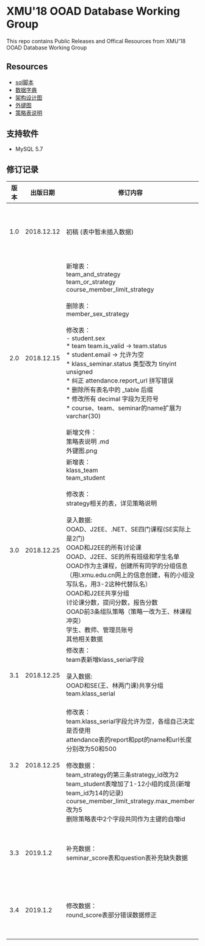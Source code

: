 # XMU'18 OOAD Database Working Group
This repo contains Public Releases and Offical Resources from XMU'18 OOAD Database Working Group

## Resources
 * [sql脚本](https://github.com/Black-W/DatabaseStandard/blob/master/sql/init.sql)
 * [数据字典](https://github.com/Black-W/DatabaseStandard/blob/master/%E6%95%B0%E6%8D%AE%E5%AD%97%E5%85%B8.md)
 * [架构设计图](https://raw.githubusercontent.com/Black-W/DatabaseStandard/master/%E6%9E%B6%E6%9E%84%E8%AE%BE%E8%AE%A1%E5%9B%BE.bmp)
 * [外键图](https://github.com/Black-W/DatabaseStandard/blob/master/%E5%A4%96%E9%94%AE%E5%9B%BE.png)
 * [策略表说明](https://github.com/Black-W/DatabaseStandard/blob/master/%E7%AD%96%E7%95%A5%E8%A1%A8%E8%AF%B4%E6%98%8E.md)

 ## 支持软件
 * MySQL 5.7

 ## 修订记录
| 版本 | 出版日期 | 修订内容 | 作者 | 
| --- | --- | --- | --- |
| 1.0 | 2018.12.12 | 初稿 (表中暂未插入数据)| 数据库标准组  |
| 2.0 | 2018.12.15 | 新增表：<br>team_and_strategy <br> team_or_strategy <br>course_member_limit_strategy <br> <br>删除表：<br>member_sex_strategy<br> <br>修改表：<br> - student.sex <br> * team team.is_valid -> team.status <br>  * student.email -> 允许为空 <br> * klass_seminar.status 类型改为 tinyint unsigned<br>* 纠正 attendance.report_url 拼写错误<br>* 删除所有表名中的 _table 后缀 <br> * 修改所有 decimal 字段为无符号 <br>* course、team、seminar的name扩展为varchar(30) <br> <br>新增文件：<br>策略表说明 .md <br>外键图.png| 数据库标准组  |
| 3.0 | 2018.12.25 | 新增表：<br>klass_team <br> team_student <br> <br>修改表：<br> strategy相关的表，详见策略说明 <br> <br> 录入数据:<br>OOAD、J2EE、.NET、SE四门课程(SE实际上是2门)<br>OOAD和J2EE的所有讨论课<br>OOAD、J2EE、SE的所有班级和学生名单<br> OOAD作为主课程，创建所有同学的分组信息（用l.xmu.edu.cn网上的信息创建，有的小组没写队名，用3-2这种代替队名）<br>OOAD和J2EE共享分组<br>讨论课分数，提问分数，报告分数 <br>OOAD前3条组队策略（策略一改为王、林课程冲突）<br>学生、教师、管理员账号<br>其他相关数据 <br> | 数据库标准组  |
| 3.1 | 2018.12.25 | 修改表：<br> team表新增klass_serial字段<br> <br> 录入数据:<br>OOAD和SE(王、林两门课)共享分组<br>team.klass_serial<br> <br> | 数据库标准组  |
| 3.2 | 2018.12.25 | 修改表：<br> team.klass_serial字段允许为空，各组自己决定是否使用<br>attendance表的report和ppt的name和url长度分别改为50和500<br><br>修改数据：<br> team_strategy的第三条strategy_id改为2<br> team_student表增加了1-12小组的成员(新增team_id为14的记录)<br>course_member_limit_strategy.max_member改为5<br>删除策略表中2个字段共同作为主键的自增id| 数据库标准组  |
| 3.3 | 2019.1.2 | 补充数据：<br>seminar_score表和question表补充缺失数据<br> | 数据库标准组  |
| 3.4 | 2019.1.2 | 修改数据：<br>round_score表部分错误数据修正<br> | 数据库标准组  |